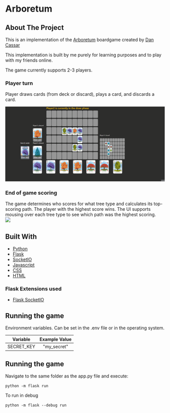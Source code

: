 # Arboretum

## About The Project

This is an implementation of the [Arboretum](https://boardgamegeek.com/boardgame/140934/arboretum) boardgame created by [Dan Cassar](http://dancassar.com/)

This implementation is built by me purely for learning purposes and to play with my friends online.

The game currently supports 2-3 players.

### Player turn
Player draws cards (from deck or discard), plays a card, and discards a card.

![](basic_turn.gif)


### End of game scoring
The game determines who scores for what tree type and calculates its top-scoring path. The player with the highest score wins. 
The UI supports mousing over each tree type to see which path was the highest scoring.  
![](scoring.gif)


## Built With

* [Python](https://www.python.org/)
* [Flask](https://flask.palletsprojects.com)
* [SocketIO](https://socket.io/)
* [Javascript](https://developer.mozilla.org/fr/docs/Web/JavaScript)
* [CSS](https://developer.mozilla.org/fr/docs/Web/CSS)
* [HTML](https://developer.mozilla.org/fr/docs/Web/HTML)

### Flask Extensions used

* [Flask SocketIO](https://flask-socketio.readthedocs.io)

## Running the game
Environment variables. Can be set in the .env file or in the operating system.

| Variable | Example Value 
| :---:   |:-------------:|
| SECRET_KEY |  "my_secret"  |

## Running the game

Navigate to the same folder as the app.py file and execute:
```
python -m flask run
```

To run in debug
```
python -m flask --debug run
```
